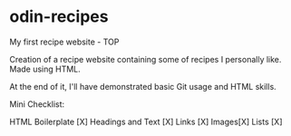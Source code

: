 # odin-recipes
My first recipe website - TOP

Creation of a recipe website containing some of recipes I personally like. Made using HTML.

At the end of it, I'll have demonstrated basic Git usage and HTML skills.

Mini Checklist:

HTML Boilerplate [X]
Headings and Text [X]
Links [X]
Images[X]
Lists [X]